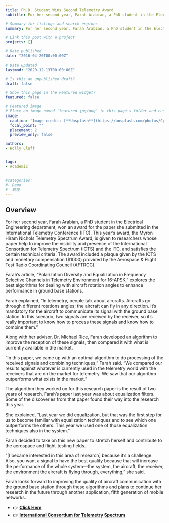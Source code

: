 ```yaml
---
title: Ph.D. Student Wins Second Telemetry Award 
subtitle: For her second year, Farah Arabian, a PhD student in the Electrical Engineering department, won an award for the paper she submitted in the International Telemetry Conference (ITC).

# Summary for listings and search engines
summary: For her second year, Farah Arabian, a PhD student in the Electrical Engineering department, won an award for the paper she submitted in the International Telemetry Conference (ITC).

# Link this post with a project
projects: []

# Date published
date: "2016-04-20T00:00:00Z"

# Date updated
lastmod: "2020-12-13T00:00:00Z"

# Is this an unpublished draft?
draft: false

# Show this page in the Featured widget?
featured: false

# Featured image
# Place an image named `featured.jpg/png` in this page's folder and customize its options here.
image:
  caption: 'Image credit: [**Unsplash**](https://unsplash.com/photos/CpkOjOcXdUY)'
  focal_point: ""
  placement: 2
  preview_only: false

authors:
- Holly Cluff


tags:
- Academic


#categories:
#- Demo
#- 教程
---
```


## Overview
For her second year, Farah Arabian, a PhD student in the Electrical Engineering department, won an award for the paper she submitted in the International Telemetry Conference (ITC). This year’s award, the Myron Hiram Nichols Telemetry Spectrum Award, is given to researchers whose paper help to improve the visibility and presence of the International Consortium for Telemetry Spectrum (ICTS) and the ITC, and satisfies the certain technical criteria. The award included a plaque given by the ICTS and monetary compensation ($1000) provided by the Aerospace & Flight Test Radio Coordinating Council (AFTRCC).

Farah’s article, “Polarization Diversity and Equalization in Frequency Selective Channels in Telemetry Environment for 16-APSK,” explores the best algorithms for dealing with aircraft rotation angles to enhance performance in ground base stations.

Farah explained, “In telemetry, people talk about aircrafts. Aircrafts go through different rotations angles; the aircraft can fly in any direction. It’s mandatory for the aircraft to communicate its signal with the ground base station. In this scenario, two signals are received by the receiver, so it’s really important to know how to process these signals and know how to combine them.”

Along with her advisor, Dr. Michael Rice, Farah developed an algorithm to improve the reception of these signals, then compared it with what is currently available in the market.

“In this paper, we came up with an optimal algorithm to do processing of the received signals and combining techniques,” Farah said. “We compared our results against whatever is currently used in the telemetry world with the receivers that are on the market for telemetry. We saw that our algorithm outperforms what exists in the market.”

The algorithm they worked on for this research paper is the result of two years of research. Farah’s paper last year was about equalization filters. Some of the discoveries from that paper found their way into the research this year.

She explained, “Last year we did equalization, but that was the first step for us to become familiar with equalization techniques and to see which one outperforms the others. This year we used one of those equalization techniques also in the system.”

Farah decided to take on this new paper to stretch herself and contribute to the aerospace and flight-testing fields.

“[I became interested in this area of research] because it’s a challenge. Also, you want a signal to have the best quality because that will increase the performance of the whole system—the system, the aircraft, the receiver, the environment the aircraft is flying through, everything,” she said.

Farah looks forward to improving the quality of aircraft communication with the ground base station through these algorithms and plans to continue her research in the future through another application, fifth generation of mobile networks. 
- 👉 [**Click Here**](https://ece.byu.edu/content/phd-student-wins-second-telemetry-award)
- 👉 [**International Consortium for Telemetry Spectrum**](http://www.telemetryspectrum.org/doku.php?id=awards)
